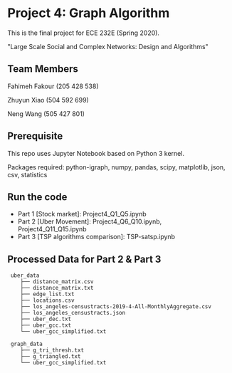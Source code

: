 # Project 4: Graph Algorithm
This is the final project for ECE 232E (Spring 2020).

"Large Scale Social and Complex Networks: Design and Algorithms"

## Team Members
Fahimeh Fakour (205 428 538)

Zhuyun Xiao (504 592 699)

Neng Wang (505 427 801)

## Prerequisite
This repo uses Jupyter Notebook based on Python 3 kernel.

Packages required: python-igraph, numpy, pandas, scipy, matplotlib, json, csv, statistics

## Run the code
- Part 1 [Stock market]: Project4_Q1_Q5.ipynb
- Part 2 [Uber Movement]: Project4_Q6_Q10.ipynb, Project4_Q11_Q15.ipynb
- Part 3 [TSP algorithms comparison]: TSP-satsp.ipynb

## Processed Data for Part 2 & Part 3
```
 uber_data
    ├── distance_matrix.csv
    ├── distance_matrix.txt
    ├── edge_list.txt
    ├── locations.csv
    ├── los_angeles-censustracts-2019-4-All-MonthlyAggregate.csv
    ├── los_angeles_censustracts.json
    ├── uber_dec.txt
    ├── uber_gcc.txt
    └── uber_gcc_simplified.txt
    
 graph_data
    ├── g_tri_thresh.txt
    ├── g_triangled.txt
    └── uber_gcc_simplified.txt
 ```
